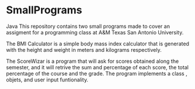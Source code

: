 # SmallPrograms
Java
This repository contains two small programs made to cover an assigment for a programming class at A&M Texas San Antonio University.

The BMI Calculator is a simple body mass index calculator that is generated with the height and weight in meters and kilograms respectively.

The ScoreWizar is a program that will ask for scores obtained along the semester, and it will retrive the sum and percentage of each score, the total percentage of the course and the grade. The program implements a class , objets, and user input funtionality.
